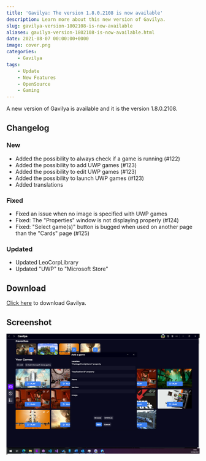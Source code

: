 ```yaml
---
title: 'Gavilya: The version 1.8.0.2108 is now available'
description: Learn more about this new version of Gavilya.
slug: gavilya-version-1802108-is-now-available
aliases: gavilya-version-1802108-is-now-available.html
date: 2021-08-07 00:00:00+0000
image: cover.png
categories:
    - Gavilya
tags:
    - Update
    - New Features
    - OpenSource
    - Gaming
---
```

A new version of Gavilya is available and it is the version 1.8.0.2108.

## Changelog
### New
- Added the possibility to always check if a game is running (#122)
- Added the possibility to add UWP games (#123)
- Added the possibility to edit UWP games (#123)
- Added the possibility to launch UWP games (#123)
- Added translations
### Fixed
- Fixed an issue when no image is specified with UWP games
- Fixed: The "Properties" window is not displaying properly (#124)
- Fixed: "Select game(s)" button is bugged when used on another page than the "Cards" page (#125)
### Updated
- Updated LeoCorpLibrary
- Updated "UWP" to "Microsoft Store"

## Download

[Click here](https://bit.ly/Gavilya) to download Gavilya.

## Screenshot

![The "Add a game" window of Gavilya.](cover.png)